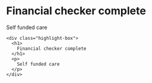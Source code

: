 <div class="highlight-box">
  <h1>
    Financial checker complete
  </h1>
  <p>
    Self funded care
  </p>
</div>

    <div class="highlight-box">
      <h1>
        Financial checker complete
      </h1>
      <p>
        Self funded care
      </p>
    </div>
